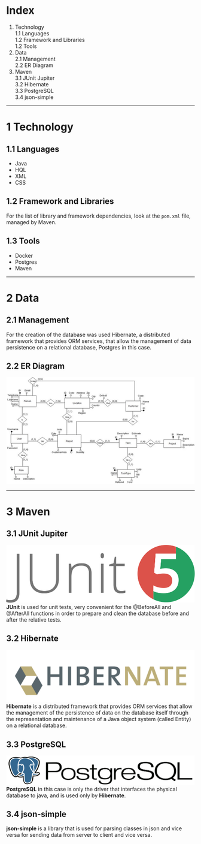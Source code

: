 # Index #

1. Technology  
    1.1 Languages  
    1.2 Framework and Libraries  
    1.2 Tools
2. Data  
    2.1 Management  
    2.2 ER Diagram  
3. Maven  
    3.1 JUnit Jupiter  
    3.2 Hibernate  
    3.3 PostgreSQL  
    3.4 json-simple  
---
# 1 Technology #  
## 1.1 Languages ##  
- Java  
- HQL  
- XML  
- CSS  
## 1.2 Framework and Libraries ##  
For the list of library and framework dependencies, look at the `pom.xml` file, managed by Maven.
## 1.3 Tools ##  
- Docker  
- Postgres  
- Maven
---
# 2 Data #
## 2.1 Management ##  
For the creation of the database was used Hibernate, 
a distributed framework that provides ORM services, 
that allow the management of data persistence on a relational database, Postgres in this case.   
## 2.2 ER Diagram ##  
![Diagram](resurces/images/er.jpg)  

---
# 3 Maven #
## 3.1 JUnit Jupiter ##
![Icon](resurces/images/junit.png)  
**JUnit** is used for unit tests, very convenient for the @BeforeAll and @AfterAll functions in order to prepare and clean the database before and after the relative tests.
## 3.2 Hibernate ##
![Icon](resurces/images/hibernate.png)  
**Hibernate** is a distributed framework that provides ORM services that allow the management of the persistence of data on the database itself through the representation and maintenance of a Java object system (called Entity) on a relational database.
## 3.3 PostgreSQL ##
![Icon](resurces/images/postgresql.png)  
**PostgreSQL** in this case is only the driver that interfaces the physical database to java, and is used only by **Hibernate**.
## 3.4 json-simple ##
**json-simple** is a library that is used for parsing classes in json and vice versa for sending data from server to client and vice versa.